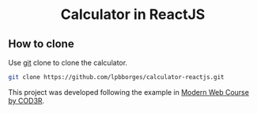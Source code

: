 <h1 align="center">
  Calculator in ReactJS
</h1>

## How to clone

Use [git](https://github.com/lpbborges/calculator-reactjs) clone to clone the calculator.

```bash
git clone https://github.com/lpbborges/calculator-reactjs.git
```

This project was developed following the example in [Modern Web Course by COD3R](https://www.cod3r.com.br/).
